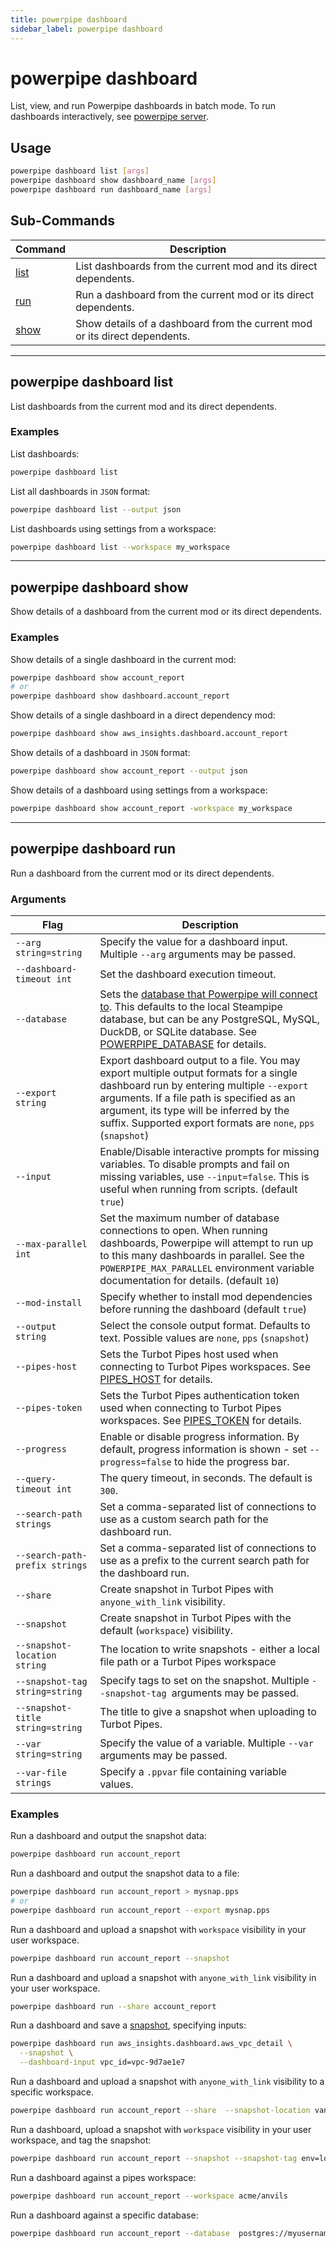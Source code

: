 ```yaml
---
title: powerpipe dashboard
sidebar_label: powerpipe dashboard
---
```



# powerpipe dashboard

List, view, and run Powerpipe dashboards in batch mode.  To run dashboards interactively, see [powerpipe server](/docs/reference/cli/server).

## Usage

```bash
powerpipe dashboard list [args]
powerpipe dashboard show dashboard_name [args]
powerpipe dashboard run dashboard_name [args]
```

## Sub-Commands

| Command | Description
|-|-
| [list](#powerpipe-dashboard-list) | List dashboards from the current mod and its direct dependents.
| [run](#powerpipe-dashboard-run)  | Run a dashboard from the current mod or its direct dependents.
| [show](#powerpipe-dashboard-show) | Show details of a dashboard from the current mod or its direct dependents.

----
## powerpipe dashboard list
List dashboards from the current mod and its direct dependents.

### Examples


List dashboards:
```bash
powerpipe dashboard list
```

List all dashboards in `JSON` format:
```bash
powerpipe dashboard list --output json
```

List dashboards using settings from a workspace:
```bash
powerpipe dashboard list --workspace my_workspace
```


---

## powerpipe dashboard show
Show details of a dashboard from the current mod or its direct dependents.

### Examples

Show details of a single dashboard in the current mod:
```bash
powerpipe dashboard show account_report
# or
powerpipe dashboard show dashboard.account_report
```

Show details of a single dashboard in a direct dependency mod:
```bash
powerpipe dashboard show aws_insights.dashboard.account_report
```

Show details of a dashboard in `JSON` format:
```bash
powerpipe dashboard show account_report --output json
```


Show details of a dashboard using settings from a workspace:
```bash
powerpipe dashboard show account_report -workspace my_workspace
```

---


## powerpipe dashboard run
Run a dashboard from the current mod or its direct dependents.

### Arguments

| Flag | Description
|-|-
| `--arg string=string`           | Specify the value for a dashboard input. Multiple `--arg` arguments may be passed. 
| `--dashboard-timeout int`       | Set the dashboard execution timeout.
|  `--database`         | Sets the [database that Powerpipe will connect to](/docs/run#selecting-a-database). This defaults to the local Steampipe database, but can be any PostgreSQL, MySQL, DuckDB, or SQLite database. See [POWERPIPE_DATABASE](/docs/reference/env-vars/powerpipe_database) for details.
|  `--export string`              | Export dashboard output to a file. You may export multiple output formats for a single dashboard run by entering multiple `--export` arguments. If a file path is specified as an argument, its type will be inferred by the suffix. Supported export formats are `none`, `pps` (`snapshot`)
|  `--input`                      | Enable/Disable interactive prompts for missing variables. To disable prompts and fail on missing variables, use  `--input=false`. This is useful when running from scripts. (default `true`)
|  `--max-parallel int`           | Set the maximum number of database connections to open. When running dashboards, Powerpipe will attempt to run up to this many dashboards in parallel. See the `POWERPIPE_MAX_PARALLEL` environment variable documentation for details. (default `10`)
|  `--mod-install`                | Specify whether to install mod dependencies before running the dashboard (default `true`)
|  `--output string`              | Select the console output format. Defaults to text. Possible values are `none`, `pps` (`snapshot`)
|  `--pipes-host`                 | Sets the Turbot Pipes host used when connecting to Turbot Pipes workspaces. See  [PIPES_HOST](/docs/reference/env-vars/pipes_host) for details.
|  `--pipes-token`                | Sets the Turbot Pipes authentication token used when connecting to Turbot Pipes workspaces. See  [PIPES_TOKEN](/docs/reference/env-vars/pipes_token) for details.
|  `--progress`                   | Enable or disable progress information. By default, progress information is shown - set  `--progress=false` to hide the progress bar.
|  `--query-timeout int`          | The query timeout, in seconds. The default is `300`.
|  `--search-path strings`        | Set a comma-separated list of connections to use as a custom search path for the dashboard run.
|  `--search-path-prefix strings` | Set a comma-separated list of connections to use as a prefix to the current search path for the dashboard run.
|  `--share`                      | Create snapshot in Turbot Pipes with `anyone_with_link` visibility.
|  `--snapshot`                   | Create snapshot in Turbot Pipes with the default (`workspace`) visibility.
|  `--snapshot-location string`   |	The location to write snapshots - either a local file path or a Turbot Pipes workspace
|  `--snapshot-tag string=string` | Specify tags to set on the snapshot. Multiple `--snapshot-tag `arguments may be passed.
|  `--snapshot-title string=string` | The title to give a snapshot when uploading to Turbot Pipes.
| `--var string=string`           | Specify the value of a variable.  Multiple `--var` arguments may be passed. 
| `--var-file strings`            | Specify a `.ppvar` file containing variable values.



### Examples

Run a dashboard and output the snapshot data:
```bash
powerpipe dashboard run account_report
```

Run a dashboard and output the snapshot data to a file:
```bash
powerpipe dashboard run account_report > mysnap.pps
# or
powerpipe dashboard run account_report --export mysnap.pps
```


Run a dashboard and upload a snapshot with `workspace` visibility in your user workspace.
```bash
powerpipe dashboard run account_report --snapshot  
```

Run a dashboard and upload a snapshot with `anyone_with_link` visibility in your user workspace.
```bash
powerpipe dashboard run --share account_report 
```

Run a dashboard and save a [snapshot](/docs/run/snapshots/batch-snapshots), specifying inputs:

```bash
powerpipe dashboard run aws_insights.dashboard.aws_vpc_detail \
  --snapshot \
  --dashboard-input vpc_id=vpc-9d7ae1e7
```


Run a dashboard and upload a snapshot with `anyone_with_link` visibility to a specific workspace.
```bash
powerpipe dashboard run account_report --share  --snapshot-location vandelay-industries/latex 
```

Run a dashboard, upload a snapshot with `workspace` visibility in your user workspace, and tag the snapshot:
```bash
powerpipe dashboard run account_report --snapshot --snapshot-tag env=local 
```

Run a dashboard against a pipes workspace:
```bash
powerpipe dashboard run account_report --workspace acme/anvils
```

Run a dashboard against a specific database:
```bash
powerpipe dashboard run account_report --database  postgres://myusername:passworrd@mydbserver.mydomain.com:9193/steampipe
```